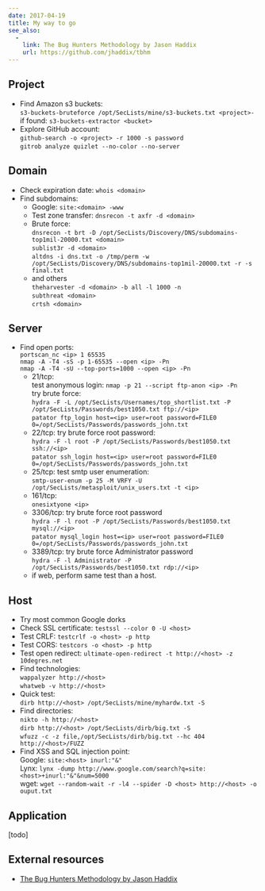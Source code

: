 ```yaml
---
date: 2017-04-19
title: My way to go
see_also:
  -
    link: The Bug Hunters Methodology by Jason Haddix
    url: https://github.com/jhaddix/tbhm
---
```


## Project
* Find Amazon s3 buckets:  
`s3-buckets-bruteforce /opt/SecLists/mine/s3-buckets.txt <project>-`  
if found: `s3-buckets-extractor <bucket>`  
* Explore GitHub account:  
`github-search -o <project> -r 1000 -s password`  
`gitrob analyze quizlet --no-color --no-server`  

<!--more-->

## Domain
* Check expiration date: `whois <domain>`  
* Find subdomains:  
  * Google: `site:<domain> -www`  
  * Test zone transfer: `dnsrecon -t axfr -d <domain>`  
  * Brute force:  
  `dnsrecon -t brt -D /opt/SecLists/Discovery/DNS/subdomains-top1mil-20000.txt <domain>`  
  `sublist3r -d <domain>`  
  `altdns -i dns.txt -o /tmp/perm -w /opt/SecLists/Discovery/DNS/subdomains-top1mil-20000.txt -r -s final.txt`  
  * and others  
  `theharvester -d <domain> -b all -l 1000 -n`  
  `subthreat <domain>`  
  `crtsh <domain>`  


## Server
* Find open ports:  
`portscan_nc <ip> 1 65535`  
`nmap -A -T4 -sS -p 1-65535 --open <ip> -Pn`  
`nmap -A -T4 -sU --top-ports=1000 --open <ip> -Pn`  
  * 21/tcp:  
  test anonymous login: `nmap -p 21 --script ftp-anon <ip> -Pn`  
  try brute force:  
  `hydra -F -L /opt/SecLists/Usernames/top_shortlist.txt -P /opt/SecLists/Passwords/best1050.txt ftp://<ip>`  
  `patator ftp_login host=<ip> user=root password=FILE0 0=/opt/SecLists/Passwords/passwords_john.txt`  
  * 22/tcp: try brute force root password:  
  `hydra -F -l root -P /opt/SecLists/Passwords/best1050.txt ssh://<ip>`  
  `patator ssh_login host=<ip> user=root password=FILE0 0=/opt/SecLists/Passwords/passwords_john.txt`  
  * 25/tcp: test smtp user enumeration:  
  `smtp-user-enum -p 25 -M VRFY -U /opt/SecLists/metasploit/unix_users.txt -t <ip>`  
  * 161/tcp:  
  `onesixtyone <ip>`  
  * 3306/tcp: try brute force root password  
  `hydra -F -l root -P /opt/SecLists/Passwords/best1050.txt mysql://<ip>`  
  `patator mysql_login host=<ip> user=root password=FILE0 0=/opt/SecLists/Passwords/passwords_john.txt`  
  * 3389/tcp: try brute force Administrator password  
  `hydra -F -l Administrator -P /opt/SecLists/Passwords/best1050.txt rdp://<ip>`  
  * if web, perform same test than a host.  


## Host
* Try most common Google dorks  
* Check SSL certificate: `testssl --color 0 -U <host>`  
* Test CRLF: `testcrlf -o <host> -p http`  
* Test CORS: `testcors -o <host> -p http`  
* Test open redirect: `ultimate-open-redirect -t http://<host> -z 10degres.net`  
* Find technologies:  
`wappalyzer http://<host>`  
`whatweb -v http://<host>`  
* Quick test:  
`dirb http://<host> /opt/SecLists/mine/myhardw.txt -S`  
* Find directories:  
`nikto -h http://<host>`  
`dirb http://<host> /opt/SecLists/dirb/big.txt -S`  
`wfuzz -c -z file,/opt/SecLists/dirb/big.txt --hc 404 http://<host>/FUZZ`  
* Find XSS and SQL injection point:  
Google: `site:<host> inurl:"&"`  
Lynx: `lynx -dump http://www.google.com/search?q=site:<host>+inurl:"&"&num=5000`  
wget: `wget --random-wait -r -l4 --spider -D <host> http://<host> -o ouput.txt`  


## Application

[todo]


## External resources

- [The Bug Hunters Methodology by Jason Haddix](https://github.com/jhaddix/tbhm)

